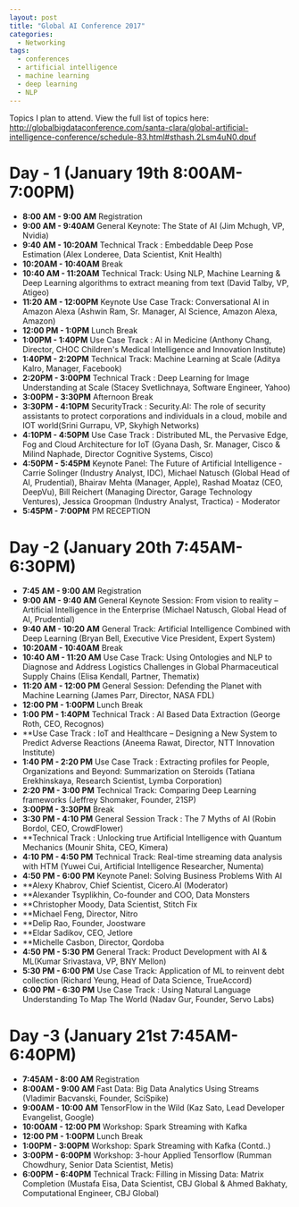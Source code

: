 ```yaml
---
layout: post
title: "Global AI Conference 2017"
categories:
  - Networking
tags:
  - conferences
  - artificial intelligence
  - machine learning
  - deep learning
  - NLP
---
```


Topics I plan to attend. View the full list of topics here:
http://globalbigdataconference.com/santa-clara/global-artificial-intelligence-conference/schedule-83.html#sthash.2Lsm4uN0.dpuf

# Day - 1 (January 19th 8:00AM-7:00PM)
- **8:00 AM - 9:00 AM** Registration
- **9:00 AM - 9:40AM** General Keynote: The State of AI (Jim Mchugh, VP, Nvidia)
- **9:40 AM - 10:20AM** Technical Track : Embeddable Deep Pose Estimation (Alex Londeree, Data Scientist, Knit Health)
- **10:20AM - 10:40AM** Break
- **10:40 AM - 11:20AM** Technical Track: Using NLP, Machine Learning &amp; Deep Learning algorithms to extract meaning from text (David Talby, VP, Atigeo)
- **11:20 AM - 12:00PM** Keynote Use Case Track: Conversational AI in Amazon Alexa (Ashwin Ram, Sr. Manager, AI Science, Amazon Alexa, Amazon)
- **12:00 PM - 1:0PM** Lunch Break
- **1:00PM - 1:40PM** Use Case Track : AI in Medicine (Anthony Chang, Director, CHOC Children's Medical Intelligence and Innovation Institute)
- **1:40PM - 2:20PM** Technical Track: Machine Learning at Scale (Aditya Kalro, Manager, Facebook)
- **2:20PM - 3:00PM** Technical Track : Deep Learning for Image Understanding at Scale (Stacey Svetlichnaya, Software Engineer, Yahoo)
- **3:00PM - 3:30PM** Afternoon Break
- **3:30PM - 4:10PM** SecurityTrack :  Security.AI: The role of security assistants to protect corporations and individuals in a cloud, mobile and IOT world(Srini Gurrapu, VP, Skyhigh Networks) 
- **4:10PM - 4:50PM** Use Case Track : Distributed ML, the Pervasive Edge, Fog and Cloud Architecture for IoT (Gyana Dash, Sr. Manager, Cisco &amp; Milind Naphade, Director Cognitive Systems, Cisco)
- **4:50PM - 5:45PM** Keynote Panel: The Future of Artificial Intelligence - Carrie Solinger (Industry Analyst, IDC), Michael Natusch (Global Head of AI, Prudential), Bhairav Mehta (Manager, Apple), Rashad Moataz (CEO, DeepVu), Bill Reichert (Managing Director, Garage Technology Ventures), Jessica Groopman (Industry Analyst, Tractica) - Moderator
- **5:45PM - 7:00PM** PM RECEPTION

# Day -2 (January 20th 7:45AM-6:30PM)
- **7:45 AM - 9:00 AM** Registration
- **9:00 AM - 9:40 AM** General Keynote Session: From vision to reality – Artificial Intelligence in the Enterprise (Michael Natusch, Global Head of AI, Prudential)
- **9:40 AM - 10:20 AM** General Track: Artificial Intelligence Combined with Deep Learning (Bryan Bell, Executive Vice President, Expert System)
- **10:20AM - 10:40AM** Break
- **10:40 AM - 11:20 AM** Use Case Track: Using Ontologies and NLP to Diagnose and Address Logistics Challenges in Global Pharmaceutical Supply Chains (Elisa Kendall, Partner, Thematix)
- **11:20 AM - 12:00 PM** General Session: Defending the Planet with Machine Learning (James Parr, Director, NASA FDL)
- **12:00 PM - 1:00PM** Lunch Break
- **1:00 PM - 1:40PM** Technical Track : AI Based Data Extraction (George Roth, CEO, Recognos)
- **Use Case Track :  IoT and Healthcare – Designing a New System to Predict Adverse Reactions (Aneema Rawat, Director, NTT Innovation Institute)
- **1:40 PM - 2:20 PM** Use Case Track : Extracting profiles for People, Organizations and Beyond: Summarization on Steroids (Tatiana Erekhinskaya, Research Scientist, Lymba Corporation)
- **2:20 PM - 3:00 PM** Technical  Track: Comparing Deep Learning frameworks (Jeffrey Shomaker, Founder, 21SP)
- **3:00PM - 3:30PM** Break
- **3:30 PM - 4:10 PM** General Session Track : The 7 Myths of AI (Robin Bordol, CEO, CrowdFlower)
- **Technical Track : Unlocking true Artificial Intelligence with Quantum Mechanics (Mounir Shita, CEO, Kimera)
- **4:10 PM - 4:50 PM** Technical Track: Real-time streaming data analysis with HTM (Yuwei Cui,  Artificial Intelligence Researcher, Numenta)
- **4:50 PM - 6:00 PM** Keynote Panel: Solving Business Problems With AI
- **Alexy Khabrov, Chief Scientist, Cicero.AI (Moderator)
- **Alexander Tsyplikhin, Co-founder and COO, Data Monsters
- **Christopher Moody, Data Scientist, Stitch Fix
- **Michael Feng, Director, Nitro 
- **Delip Rao, Founder, Joostware 
- **Eldar Sadikov, CEO, Jetlore
- **Michelle Casbon, Director, Qordoba
- **4:50 PM - 5:30 PM** General Track:  Product Development with AI &amp; ML(Kumar Srivastava, VP, BNY Mellon)
- **5:30 PM - 6:00 PM** Use Case Track: Application of ML to reinvent debt collection (Richard Yeung, Head of Data Science, TrueAccord)
- **6:00 PM - 6:30 PM** Use Case Track : Using Natural Language Understanding To Map The World (Nadav Gur, Founder, Servo Labs)

# Day -3 (January 21st 7:45AM-6:40PM)
- **7:45AM - 8:00 AM** Registration 
- **8:00AM - 9:00 AM** Fast Data: Big Data Analytics Using Streams (Vladimir Bacvanski, Founder, SciSpike)
- **9:00AM - 10:00 AM** TensorFlow in the Wild (Kaz Sato, Lead Developer Evangelist, Google)
- **10:00AM - 12:00 PM** Workshop: Spark Streaming with Kafka
- **12:00 PM - 1:00PM** Lunch Break
- **1:00PM - 3:00PM** Workshop: Spark Streaming with Kafka (Contd..)
- **3:00PM - 6:00PM** Workshop: 3-hour Applied Tensorflow (Rumman Chowdhury, Senior Data Scientist, Metis)
- **6:00PM - 6:40PM** Technical Track: Filling in Missing Data: Matrix Completion (Mustafa Eisa, Data Scientist, CBJ Global &amp; Ahmed Bakhaty, Computational Engineer, CBJ Global)

